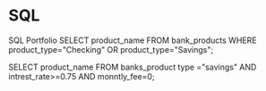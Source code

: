 # SQL

 SQL Portfolio
SELECT product_name
FROM bank_products
WHERE product_type="Checking"
OR product_type="Savings";

SELECT product_name
FROM banks_product type ="savings"
AND intrest_rate>=0.75
AND monntly_fee=0;
